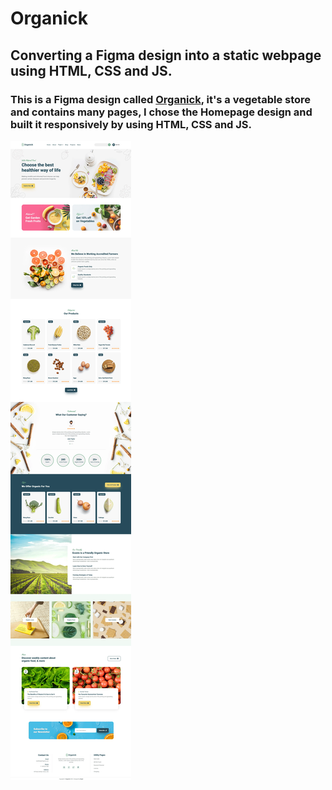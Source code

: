 # Organick
## Converting a Figma design into a static webpage using HTML, CSS and JS.

### This is a Figma design called [Organick](https://www.figma.com/file/XmzgvKqMSL4mLHFAH2rEFa/Agriculture-Webflow-Website-Template-(Community)?type=design&node-id=1-430&mode=design&t=z3JO7Ok2VtoMvrJu-0), it's a vegetable store and contains many pages, I chose the Homepage design and built it responsively by using HTML, CSS and JS.

![Screenshot](https://github.com/nayel969/Organick/blob/main/imgs/Screenshot.webp?raw=true)
